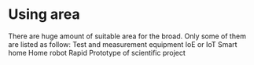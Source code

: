 # Using area
There are huge amount of suitable area for the broad. Only some of them are listed as follow:
Test and measurement equipment
IoE or IoT
Smart home
Home robot
Rapid Prototype of scientific project


